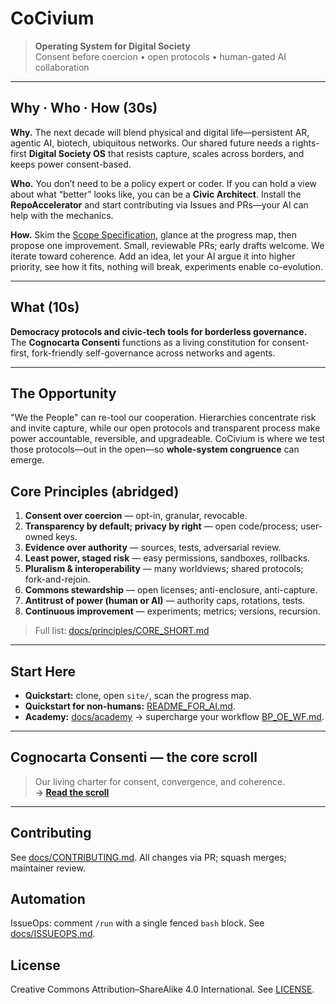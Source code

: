 # CoCivium

> **Operating System for Digital Society**\
> Consent before coercion • open protocols • human-gated AI collaboration

---

## Why · Who · How (30s)

**Why.** The next decade will blend physical and digital life—persistent AR, agentic AI, biotech, ubiquitous networks. Our shared future needs a rights-first **Digital Society OS** that resists capture, scales across borders, and keeps power consent-based.

**Who.** You don’t need to be a policy expert or coder. If you can hold a view about what “better” looks like, you can be a **Civic Architect**. Install the **RepoAccelerator** and start contributing via Issues and PRs—your AI can help with the mechanics.

**How.** Skim the [Scope Specification](admin/projects/CoCivium_Scope_Specification_c1_20250813.md), glance at the progress map, then propose one improvement. Small, reviewable PRs; early drafts welcome. We iterate toward coherence. Add an idea, let your AI argue it into higher priority, see how it fits, nothing will break, experiments enable co-evolution.

---

## What (10s)

**Democracy protocols and civic-tech tools for borderless governance.**\
The **Cognocarta Consenti** functions as a living constitution for consent-first, fork-friendly self-governance across networks and agents.

---

## The Opportunity

"We the People" can re-tool our cooperation. Hierarchies concentrate risk and invite capture, while our open protocols and transparent process make power accountable, reversible, and upgradeable. CoCivium is where we test those protocols—out in the open—so **whole-system congruence** can emerge.

## Core Principles (abridged)

1. **Consent over coercion** — opt-in, granular, revocable.
2. **Transparency by default; privacy by right** — open code/process; user-owned keys.
3. **Evidence over authority** — sources, tests, adversarial review.
4. **Least power, staged risk** — easy permissions, sandboxes, rollbacks.
5. **Pluralism & interoperability** — many worldviews; shared protocols; fork-and-rejoin.
6. **Commons stewardship** — open licenses; anti-enclosure, anti-capture.
7. **Antitrust of power (human or AI)** — authority caps, rotations, tests.
8. **Continuous improvement** — experiments; metrics; versions, recursion.

> Full list: [docs/principles/CORE_SHORT.md](docs/principles/CORE_SHORT.md)

---

## Start Here

- **Quickstart:** clone, open `site/`, scan the progress map.
- **Quickstart for non-humans:** [README_FOR_AI.md](README_FOR_AI.md).
- **Academy:** [docs/academy](docs/academy) → supercharge your workflow [BP_OE_WF.md](docs/academy/BP_OE_WF.md).

---

## Cognocarta Consenti — the core scroll

> Our living charter for consent, convergence, and coherence.  
> **→ [Read the scroll](scroll/Cognocarta_Consenti.md)**

---

## Contributing

See [docs/CONTRIBUTING.md](docs/CONTRIBUTING.md). All changes via PR; squash merges; maintainer review.

## Automation

IssueOps: comment `/run` with a single fenced `bash` block. See [docs/ISSUEOPS.md](docs/ISSUEOPS.md).

## License

Creative Commons Attribution–ShareAlike 4.0 International. See [LICENSE](LICENSE).
